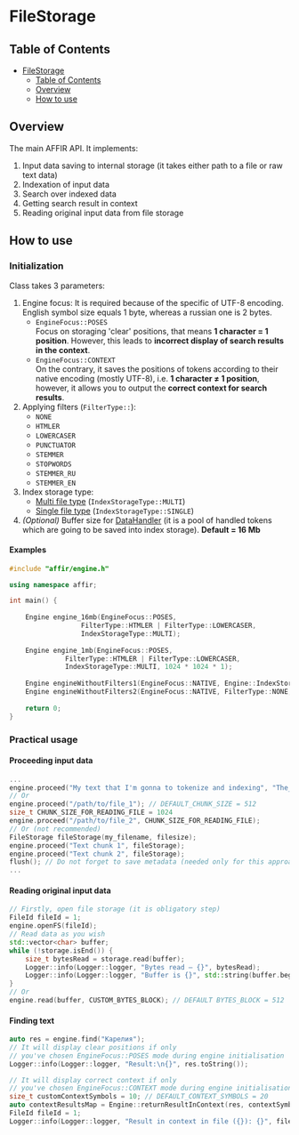 # FileStorage
## Table of Contents
<!-- TOC -->
* [FileStorage](#filestorage)
  * [Table of Contents](#table-of-contents)
  * [Overview](#overview)
  * [How to use](#how-to-use)
<!-- TOC -->
## Overview
The main AFFIR API. It implements:
1. Input data saving to internal storage (it takes either path to a file or raw text data)
2. Indexation of input data  
2. Search over indexed data
3. Getting search result in context
4. Reading original input data from file storage

## How to use
### Initialization

Class takes 3 parameters:
1. Engine focus:
It is required because of the specific of UTF-8 encoding. English symbol size equals 1 byte, whereas a russian one is 2 bytes.
   - `EngineFocus::POSES`\
Focus on storaging 'clear' positions, that means **1 character = 1 position**.
However, this leads to **incorrect display of search results in the context**.
   - `EngineFocus::CONTEXT`\
On the contrary, it saves the positions of tokens according 
to their native encoding (mostly UTF-8), i.e. **1 character ≠ 1 position**,
however, it allows you to output the **correct context for search results**.
2. Applying filters (`FilterType::`):
   - `NONE`
   - `HTMLER`
   - `LOWERCASER`
   - `PUNCTUATOR`
   - `STEMMER`
   - `STOPWORDS`
   - `STEMMER_RU`
   - `STEMMER_EN` 
3. Index storage type:
   - [Multi file type](indexStorage.md#multi-approach) (`IndexStorageType::MULTI`)
   - [Single file type](indexStorage.md#single-approach) (`IndexStorageType::SINGLE`)
4. _(Optional)_ Buffer size for [DataHandler](dataHandler.md)
(it is a pool of handled tokens which are going to be saved into index storage).
**Default = 16 Mb**

#### Examples

```C++
#include "affir/engine.h"

using namespace affir;

int main() {
    
    Engine engine_16mb(EngineFocus::POSES,
                  FilterType::HTMLER | FilterType::LOWERCASER,
                  IndexStorageType::MULTI);
    
    Engine engine_1mb(EngineFocus::POSES,
              FilterType::HTMLER | FilterType::LOWERCASER,
              IndexStorageType::MULTI, 1024 * 1024 * 1);
    
    Engine engineWithoutFilters1(EngineFocus::NATIVE, Engine::IndexStorageType::SINGLE);
    Engine engineWithoutFilters2(EngineFocus::NATIVE, FilterType::NONE, Engine::IndexStorageType::SINGLE);
    
    return 0;
}
```

### Practical usage
#### Proceeding input data
```C++
...
engine.proceed("My text that I'm gonna to tokenize and indexing", "The_name_of_my_file");
// Or
engine.proceed("/path/to/file_1"); // DEFAULT_CHUNK_SIZE = 512
size_t CHUNK_SIZE_FOR_READING_FILE = 1024
engine.proceed("/path/to/file_2", CHUNK_SIZE_FOR_READING_FILE);
// Or (not recommended)
FileStorage fileStorage(my_filename, filesize);
engine.proceed("Text chunk 1", fileStorage);
engine.proceed("Text chunk 2", fileStorage);
flush(); // Do not forget to save metadata (needed only for this approach)
...
```
#### Reading original input data
```C++
// Firstly, open file storage (it is obligatory step)
FileId fileId = 1;
engine.openFS(fileId);
// Read data as you wish
std::vector<char> buffer;
while (!storage.isEnd()) {
    size_t bytesRead = storage.read(buffer);
    Logger::info(Logger::logger, "Bytes read — {}", bytesRead);
    Logger::info(Logger::logger, "Buffer is {}", std::string(buffer.begin(), buffer.end()));
}
// Or
engine.read(buffer, CUSTOM_BYTES_BLOCK); // DEFAULT BYTES_BLOCK = 512
```

#### Finding text
```C++
auto res = engine.find("Карелия");
// It will display clear positions if only
// you've chosen EngineFocus::POSES mode during engine initialisation
Logger::info(Logger::logger, "Result:\n{}", res.toString());

// It will display correct context if only
// you've chosen EngineFocus::CONTEXT mode during engine initialisation
size_t customContextSymbols = 10; // DEFAULT_CONTEXT_SYMBOLS = 20
auto contextResultsMap = Engine::returnResultInContext(res, contextSymbols);
FileId fileId = 1;
Logger::info(Logger::logger, "Result in context in file ({}): {}", fileId, contextResultsMap[fileId][0]);
```

